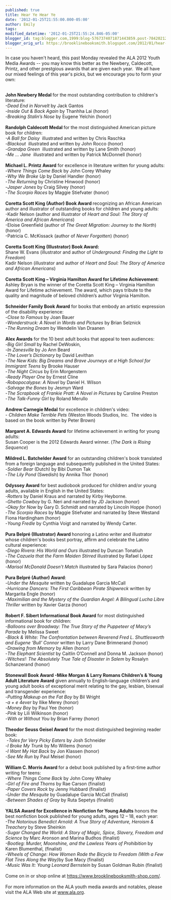 ```yaml
---
published: true
title: Hear Ye Hear Ye
date: '2012-01-25T21:55:00.000-05:00'
author: Emily
tags: 
modified_datetime: '2012-01-25T21:55:24.846-05:00'
blogger_id: tag:blogger.com,1999:blog-5767374071871443859.post-7842021263151502932
blogger_orig_url: https://brooklinebooksmith.blogspot.com/2012/01/hear-ye-hear-ye.html
---
```


In case you haven't heard, this past Monday revealed the ALA 2012 Youth Media Awards -- you may know this better as the Newbery, Caldecott, Printz, and other prestgious awards that are given each year.&nbsp; We all have our mixed feelings of this year's picks, but we encourage you to form your own:<br /><div><br /><strong>John Newbery Medal </strong>for the most outstanding contribution to children's literature:<br /><em><span class="dquo">-</span>Dead End in Norvelt</em> by Jack Gantos<br />-<em>Inside Out <span class="amp">&amp;</span> Back Again </em>by Thanhha Lai (honor)<br />-<em>Breaking Stalin’s Nose</em> by Eugene Yelchin (honor)<br /><br /><strong>Randolph Caldecott Medal </strong>for the most distinguished American picture book for children:<br /><em><span class="dquo">-</span>A Ball for Daisy </em>&nbsp;illustrated and written by Chris Raschka<br />-<em>Blackout </em>&nbsp;illustrated and written by John Rocco (honor)<br />-<em>Grandpa Green </em>&nbsp;illustrated and written by Lane Smith (honor) <br />-<em>Me … Jane </em>&nbsp;illustrated and written by Patrick McDonnell (honor)<br /><br /><strong>Michael L. Printz Award</strong> for excellence in literature written for young adults:<br /><span class="dquo">-</span><em>Where Things Come Back</em> by John Corey Whaley<br />-<em>Why We Broke Up</em> by Daniel Handler (honor)</div>-<em>The Returning</em> by Christine Hinwood (honor)<br />-<em>Jasper Jones </em>by Craig Silvey (honor)<br />-<em>The Scorpio Races</em> by Maggie Stiefvater (honor)<br /><br /><strong>Coretta Scott King (Author) Book Award </strong>recognizing an African American author and illustrator of outstanding books for children and young adults:<br />-Kadir Nelson (author and illustrator of <em>Heart and Soul: The Story of America and African Americans</em>)<br />-Eloise Greenfield (author of <em>The Great Migration: Journey to the North</em>) (honor)<br />-Patricia C. McKissack (author of <em>Never Forgotten</em>) (honor)<br /><br /><strong>Coretta Scott King (Illustrator) Book Award:</strong><br />Shane W. Evans (illustrator and author of <em>Underground: Finding the Light to Freedom</em>)<br />Kadir Nelson (illustrator and author of <em>Heart and Soul: The Story of America and African Americans</em>)<br /><br /><strong>Coretta Scott King – Virginia Hamilton Award for Lifetime Achievement</strong>:<br />Ashley Bryan is the winner of the Coretta Scott King – Virginia Hamilton Award for Lifetime achievement. The award, which pays tribute to the quality and magnitude of beloved children’s author Virginia Hamilton.<br /><br /><strong>Schneider Family Book Award</strong> for books that embody an artistic expression of the disability experience:<br />-<em>Close to Famous </em>by Joan Bauer <br />-<em>Wonderstruck: A Novel in Words and Pictures</em> by Brian Selznick <br />-<em>The Running Dream </em>by Wendelin Van Draanen <br /><br /><strong>Alex Awards</strong> for the 10 best adult books that appeal to teen audiences:<br /><span class="dquo">-</span><em>Big Girl Small </em>by Rachel DeWoskin, <br /><span class="dquo">-</span><em>In Zanesville</em> by Jo Ann Beard<br />-<em>The Lover’s Dictionary</em> by David Levithan<br />-<em>The New Kids: Big Dreams and Brave Journeys at a High School for Immigrant Teens </em>by Brooke Hauser<br /><span class="dquo">-</span><em>The Night Circus</em> by Erin Morgenstern<br /><span class="dquo">-</span><em>Ready Player One</em> by Ernest Cline<br /><span class="dquo">-</span><em>Robopocalypse: A Novel</em> by Daniel H. Wilson<br /><span class="dquo">-</span><em>Salvage the Bones</em> by Jesmyn Ward<br /><span class="dquo">-</span><em>The Scrapbook of Frankie Pratt: A Novel in Pictures </em>by Caroline Preston<br /><span class="dquo">-</span><em>The Talk-Funny Girl </em>by Roland Merullo<br /><br /><strong>Andrew Carnegie Medal</strong> for excellence in children's video:<br />-&nbsp;<em>Children Make Terrible Pets </em>(Weston Woods Studios, Inc.&nbsp; The video is based on the book written by Peter Brown)<br /><br /><strong>Margaret A. Edwards Award</strong> for lifetime achievement in writing for young adults:<br />Susan Cooper is the 2012 Edwards Award winner. (<em>The Dark is Rising Sequence</em>)<br /><br /><strong>Mildred L. Batchelder Award</strong> for an outstanding children's book translated from a foreign language and subsequently published in the United States:<br /><span class="dquo">-</span><em>Soldier Bear</em>&nbsp;(Dutch) by Bibi Dumon Tak<br />-<em>The Lily Pond</em> (Swedish) by Annika Thor (honor)<br /><br /><strong>Odyssey Award </strong>for best audiobook produced for children and/or young adults, available in English in the United States:<br /><span class="dquo">-</span><em>Rotters</em> by Daniel Kraus and narrated by Kirby Heyborne.<br />-<em>Ghetto Cowboy</em> by G. Neri and narrated by <span class="caps">JD</span> Jackson (honor) <br />-<em>Okay for Now</em> by Gary D. Schmidt and narrated by Lincoln Hoppe (honor)<br />-<em>The Scorpio Races </em>by Maggie Stiefvater and narrated by Steve Westand Fiona Hardingham (honor)<br />-<em>Young Fredle</em> by Cynthia Voigt and narrated by Wendy Carter.<br /><br /><strong>Pura Belpré (Illustrator) Award </strong>honoring a Latino writer and illustrator whose children's books best portray, affirm and celebrate the Latino cultural experience:<br /><span class="dquo">-</span><em>Diego Rivera: His World and Ours</em> illustrated by Duncan Tonatiuh<br />-<em>The Cazuela that the Farm Maiden Stirred</em> illustrated by Rafael López (honor)<br />-<em>Marisol McDonald Doesn’t Match</em> illustrated by Sara Palacios (honor)<br /><br /><strong>Pura Belpré (Author) Award</strong>:<br /><span class="dquo">-</span><em>Under the Mesquite</em> written by Guadalupe Garcia McCall<br />-<em>Hurricane Dancers: The First Caribbean Pirate Shipwreck</em> written by Margarita Engle (honor)<br />-<em>Maximilian and the Mystery of the Guardian Angel: A Bilingual Lucha Libre Thriller</em> written by Xavier Garza (honor)<br /><br /><strong>Robert F. Sibert Informational Book Award</strong> for most distinguished informational book for children:<br /><span class="dquo">-</span><em>Balloons over Broadway:  The True Story of the Puppeteer of Macy’s Parade</em> by Melissa Sweet<br />-<em>Black <span class="amp">&amp;</span> White: The Confrontation between Reverend Fred L. Shuttlesworth and Eugene ‘Bull’ Connor </em>written by Larry Dane Brimnerand (honor)<br />-<em>Drawing from Memory</em> by Allen (honor)<br />-<em>The Elephant Scientist </em>by Caitlin O’Connell and Donna M. Jackson (honor)<br />-<em>Witches!: The Absolutely True Tale of Disaster in Salem</em> by Rosalyn Schanzerand (honor)<br /><br /><strong>Stonewall Book Award -Mike Morgan <span class="amp">&amp;</span> Larry Romans Children’s <span class="amp">&amp;</span> Young Adult Literature Award</strong> given annually to English-language children’s and young adult books of exceptional merit relating to the gay, lesbian, bisexual and transgender experience:<br /><span class="dquo">-</span><em>Putting Makeup on the Fat Boy</em> by Bil Wright <br />-<em>a + e 4ever</em> by Ilike Merey (honor)<br />-<em>Money Boy</em> by Paul Yee (honor)<br />-<em>Pink</em> by Lili Wilkinson (honor)<br />-<em>With or Without You </em>by Brian Farrey (honor)<br /><br /><strong>Theodor Seuss Geisel Award</strong> for the most distinguished beginning reader book:<br />&nbsp;-<em>Tales for Very Picky Eaters</em> by Josh Schneider<br />-<em>I Broke My Trunk</em> by Mo Willems (honor)<br />-<em>I Want My Hat Back</em> by Jon Klassen (honor)<br />-<em>See Me Run </em>by Paul Meisel (honor)<br /><br /><strong>William C. Morris Award </strong>for a debut book published by a first-time author writing for teens:<br /><span class="dquo">-</span><em>Where Things Come Back</em> by John Corey Whaley<br />-<em>Girl of Fire and Thorns</em> by Rae Carson (finalist)<br />-<em>Paper Covers Rock</em> by Jenny Hubbard (finalist)<br />-<em>Under the Mesquite</em> by Guadalupe Garcia McCall (finalist)<br />-<em>Between Shades of Gray </em>by Ruta Sepetys (finalist)<br /><br /><strong><span class="caps">YALSA</span> Award for Excellence in Nonfiction for Young Adults</strong> honors the best nonfiction book published for young adults, ages 12 – 18, each year:  <br /><em>-The Notorious Benedict Arnold: A True Story of Adventure, Heroism <span class="amp">&amp;</span> Treachery </em>by Steve Sheinkin<br />-<em>Sugar Changed the World: A Story of Magic, Spice, Slavery, Freedom and Science</em> by Marc Aronson and Marina Budhos (finalist)<br /><em>-Bootleg: Murder, Moonshine, and the Lawless Years of Prohibition</em> by Karen Blumenthal, (finalist)<br />-<em>Wheels of Change: How Women Rode the Bicycle to Freedom (With a Few Flat Tires Along the Way)</em>by Sue Macy (finalist)<br />-<em>Music Was It: Young Leonard Bernstein </em>by Susan Goldman Rubin (finalist)<br />&nbsp; <br />Come on in or shop online at <a href="https://www.brooklinebooksmith-shop.com/">https://www.brooklinebooksmith-shop.com/</a>.<br /><br />For more information on the <span class="caps">ALA</span> youth media awards and notables, please visit the <span class="caps">ALA</span> Web site at <a href="https://www.ala.org/">www.ala.org</a>.
